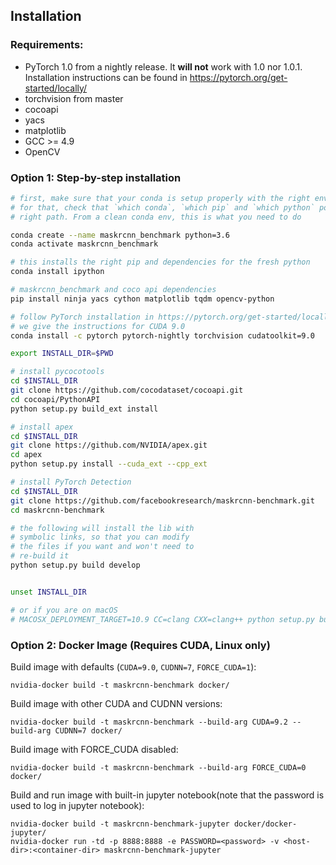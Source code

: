 ## Installation

### Requirements:
- PyTorch 1.0 from a nightly release. It **will not** work with 1.0 nor 1.0.1. Installation instructions can be found in https://pytorch.org/get-started/locally/
- torchvision from master
- cocoapi
- yacs
- matplotlib
- GCC >= 4.9
- OpenCV


### Option 1: Step-by-step installation

```bash
# first, make sure that your conda is setup properly with the right environment
# for that, check that `which conda`, `which pip` and `which python` points to the
# right path. From a clean conda env, this is what you need to do

conda create --name maskrcnn_benchmark python=3.6
conda activate maskrcnn_benchmark

# this installs the right pip and dependencies for the fresh python
conda install ipython

# maskrcnn_benchmark and coco api dependencies
pip install ninja yacs cython matplotlib tqdm opencv-python

# follow PyTorch installation in https://pytorch.org/get-started/locally/
# we give the instructions for CUDA 9.0
conda install -c pytorch pytorch-nightly torchvision cudatoolkit=9.0

export INSTALL_DIR=$PWD

# install pycocotools
cd $INSTALL_DIR
git clone https://github.com/cocodataset/cocoapi.git
cd cocoapi/PythonAPI
python setup.py build_ext install

# install apex
cd $INSTALL_DIR
git clone https://github.com/NVIDIA/apex.git
cd apex
python setup.py install --cuda_ext --cpp_ext

# install PyTorch Detection
cd $INSTALL_DIR
git clone https://github.com/facebookresearch/maskrcnn-benchmark.git
cd maskrcnn-benchmark

# the following will install the lib with
# symbolic links, so that you can modify
# the files if you want and won't need to
# re-build it
python setup.py build develop


unset INSTALL_DIR

# or if you are on macOS
# MACOSX_DEPLOYMENT_TARGET=10.9 CC=clang CXX=clang++ python setup.py build develop
```

### Option 2: Docker Image (Requires CUDA, Linux only)

Build image with defaults (`CUDA=9.0`, `CUDNN=7`, `FORCE_CUDA=1`):

    nvidia-docker build -t maskrcnn-benchmark docker/
    
Build image with other CUDA and CUDNN versions:

    nvidia-docker build -t maskrcnn-benchmark --build-arg CUDA=9.2 --build-arg CUDNN=7 docker/
    
Build image with FORCE_CUDA disabled:

    nvidia-docker build -t maskrcnn-benchmark --build-arg FORCE_CUDA=0 docker/
    
Build and run image with built-in jupyter notebook(note that the password is used to log in jupyter notebook):

    nvidia-docker build -t maskrcnn-benchmark-jupyter docker/docker-jupyter/
    nvidia-docker run -td -p 8888:8888 -e PASSWORD=<password> -v <host-dir>:<container-dir> maskrcnn-benchmark-jupyter
